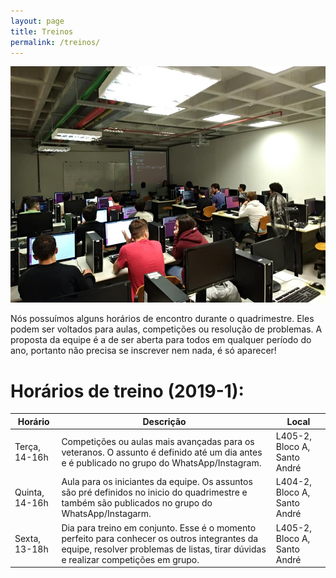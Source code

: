 ```yaml
---
layout: page
title: Treinos
permalink: /treinos/
---
```


![Imagem de uma aula em laboratório em 2018](/img/aulas.jpg)

Nós possuímos alguns horários de encontro durante o quadrimestre. Eles podem ser voltados para aulas, competições ou resolução de problemas. A proposta da equipe é a de ser aberta para todos em qualquer período do ano, portanto não precisa se inscrever nem nada, é só aparecer!

# Horários de treino (2019-1):

| Horário        | Descrição                                                    | Local                        |
| -------------- | ------------------------------------------------------------ | ---------------------------- |
| Terça, 14-16h  | Competições ou aulas mais avançadas para os veteranos. O assunto é definido até um dia antes e é publicado no grupo do WhatsApp/Instagram. | L405-2, Bloco A, Santo André |
| Quinta, 14-16h | Aula para os iniciantes da equipe. Os assuntos são pré definidos no inicio do quadrimestre e também são publicados no grupo do WhatsApp/Instagarm. | L404-2, Bloco A, Santo André |
| Sexta, 13-18h  | Dia para treino em conjunto. Esse é o momento perfeito para conhecer os outros integrantes da equipe, resolver problemas de listas, tirar dúvidas e realizar competições em grupo. | L405-2, Bloco A, Santo André |

